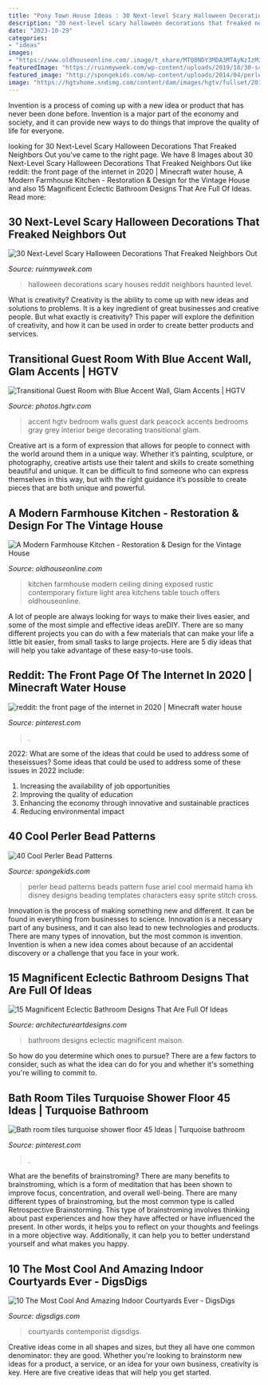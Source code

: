 ```yaml
---
title: "Pony Town House Ideas : 30 Next-level Scary Halloween Decorations That Freaked Neighbors Out"
description: "30 next-level scary halloween decorations that freaked neighbors out"
date: "2023-10-29"
categories:
- "ideas"
images:
- "https://www.oldhouseonline.com/.image/t_share/MTQ0NDY3MDA3MTAyNzIzMzg2/modern-farmhouse-kitchen-dining-table.jpg"
featuredImage: "https://ruinmyweek.com/wp-content/uploads/2019/10/30-scary-halloween-decorations-that-freaked-the-neighbors-out-5.jpg"
featured_image: "http://spongekids.com/wp-content/uploads/2014/04/perler-beads-patterns/4-mermaid-beads-patterns.png"
image: "https://hgtvhome.sndimg.com/content/dam/images/hgtv/fullset/2016/1/4/0/Seek-Interior-Design_Kirkwood-Penthouse_11.jpg.rend.hgtvcom.616.924.suffix/1451928165906.jpeg"
---
```



Invention is a process of coming up with a new idea or product that has never been done before. Invention is a major part of the economy and society, and it can provide new ways to do things that improve the quality of life for everyone.

	

		
looking for 30 Next-Level Scary Halloween Decorations That Freaked Neighbors Out you've came to the right page. We have 8 Images about 30 Next-Level Scary Halloween Decorations That Freaked Neighbors Out like reddit: the front page of the internet in 2020 | Minecraft water house, A Modern Farmhouse Kitchen - Restoration &amp; Design for the Vintage House and also 15 Magnificent Eclectic Bathroom Designs That Are Full Of Ideas. Read more:
		
    
## 30 Next-Level Scary Halloween Decorations That Freaked Neighbors Out

<img loading=lazy src="https://ruinmyweek.com/wp-content/uploads/2019/10/30-scary-halloween-decorations-that-freaked-the-neighbors-out-5.jpg" onerror="this.onerror=null;this.src='https://tse2.mm.bing.net/th?id=OIP.xdpgoZbVDRj_kKQhY2tLIQHaLH&amp;pid=15.1';" alt="30 Next-Level Scary Halloween Decorations That Freaked Neighbors Out">

_Source: ruinmyweek.com_

>halloween decorations scary houses reddit neighbors haunted level. 

	

What is creativity?
Creativity is the ability to come up with new ideas and solutions to problems. It is a key ingredient of great businesses and creative people. But what exactly is creativity? This paper will explore the definition of creativity, and how it can be used in order to create better products and services.

    
## Transitional Guest Room With Blue Accent Wall, Glam Accents | HGTV

<img loading=lazy src="https://hgtvhome.sndimg.com/content/dam/images/hgtv/fullset/2016/1/4/0/Seek-Interior-Design_Kirkwood-Penthouse_11.jpg.rend.hgtvcom.616.924.suffix/1451928165906.jpeg" onerror="this.onerror=null;this.src='https://tse4.mm.bing.net/th?id=OIP.VO9e-oJY2diqWalag85_sgHaLH&amp;pid=15.1';" alt="Transitional Guest Room with Blue Accent Wall, Glam Accents | HGTV">

_Source: photos.hgtv.com_

>accent hgtv bedroom walls guest dark peacock accents bedrooms gray grey interior beige decorating transitional glam. 

	

Creative art is a form of expression that allows for people to connect with the world around them in a unique way. Whether it’s painting, sculpture, or photography, creative artists use their talent and skills to create something beautiful and unique. It can be difficult to find someone who can express themselves in this way, but with the right guidance it’s possible to create pieces that are both unique and powerful.

    
## A Modern Farmhouse Kitchen - Restoration &amp; Design For The Vintage House

<img loading=lazy src="https://www.oldhouseonline.com/.image/t_share/MTQ0NDY3MDA3MTAyNzIzMzg2/modern-farmhouse-kitchen-dining-table.jpg" onerror="this.onerror=null;this.src='https://tse1.mm.bing.net/th?id=OIP.g4A65W1ALmt_Bp_r5IG7LAHaKe&amp;pid=15.1';" alt="A Modern Farmhouse Kitchen - Restoration &amp; Design for the Vintage House">

_Source: oldhouseonline.com_

>kitchen farmhouse modern ceiling dining exposed rustic contemporary fixture light area kitchens table touch offers oldhouseonline. 

	

A lot of people are always looking for ways to make their lives easier, and some of the most simple and effective ideas areDIY. There are so many different projects you can do with a few materials that can make your life a little bit easier, from small tasks to large projects. Here are 5 diy ideas that will help you take advantage of these easy-to-use tools.

    
## Reddit: The Front Page Of The Internet In 2020 | Minecraft Water House

<img loading=lazy src="https://i.pinimg.com/736x/8d/2f/12/8d2f1287b80e731afee8ecafe469131f.jpg" onerror="this.onerror=null;this.src='https://tse1.mm.bing.net/th?id=OIP.rLGNTXI_KcEAkaEJblClIwHaEK&amp;pid=15.1';" alt="reddit: the front page of the internet in 2020 | Minecraft water house">

_Source: pinterest.com_

>. 

	

2022: What are some of the ideas that could be used to address some of theseissues?
Some ideas that could be used to address some of these issues in 2022 include: 
1. Increasing the availability of job opportunities 
2. Improving the quality of education 
3. Enhancing the economy through innovative and sustainable practices 
4. Reducing environmental impact 

    
## 40 Cool Perler Bead Patterns

<img loading=lazy src="http://spongekids.com/wp-content/uploads/2014/04/perler-beads-patterns/4-mermaid-beads-patterns.png" onerror="this.onerror=null;this.src='https://tse4.mm.bing.net/th?id=OIP.Q0wi4k93zEFXLuBWbpCVOAHaHa&amp;pid=15.1';" alt="40 Cool Perler Bead Patterns">

_Source: spongekids.com_

>perler bead patterns beads pattern fuse ariel cool mermaid hama kh disney designs beading templates characters easy sprite stitch cross. 

	

Innovation is the process of making something new and different. It can be found in everything from businesses to science. Innovation is a necessary part of any business, and it can also lead to new technologies and products. There are many types of innovation, but the most common is invention. Invention is when a new idea comes about because of an accidental discovery or a challenge that you face in your work.

    
## 15 Magnificent Eclectic Bathroom Designs That Are Full Of Ideas

<img loading=lazy src="https://www.architectureartdesigns.com/wp-content/uploads/2016/11/15-Magnificent-Eclectic-Bathroom-Designs-That-Are-Full-Of-Ideas-12-630x861.jpg" onerror="this.onerror=null;this.src='https://tse3.mm.bing.net/th?id=OIP.5HRrZ3PZrLvHO9lOjoFvWgHaKH&amp;pid=15.1';" alt="15 Magnificent Eclectic Bathroom Designs That Are Full Of Ideas">

_Source: architectureartdesigns.com_

>bathroom designs eclectic magnificent maison. 

	

So how do you determine which ones to pursue? There are a few factors to consider, such as what the idea can do for you and whether it's something you're willing to commit to.

    
## Bath Room Tiles Turquoise Shower Floor 45 Ideas | Turquoise Bathroom

<img loading=lazy src="https://i.pinimg.com/736x/2d/b1/0d/2db10d7669c9d8e2d53f1f09bb06cf78.jpg" onerror="this.onerror=null;this.src='https://tse2.mm.bing.net/th?id=OIP.RriBZFuEsZtzSdkLShGeOgAAAA&amp;pid=15.1';" alt="Bath room tiles turquoise shower floor 45 Ideas | Turquoise bathroom">

_Source: pinterest.com_

>. 

	

What are the benefits of brainstroming?
There are many benefits to brainstroming, which is a form of meditation that has been shown to improve focus, concentration, and overall well-being. There are many different types of brainstroming, but the most common type is called Retrospective Brainstorming. This type of brainstroming involves thinking about past experiences and how they have affected or have influenced the present. In other words, it helps you to reflect on your thoughts and feelings in a more objective way. Additionally, it can help you to better understand yourself and what makes you happy.

    
## 10 The Most Cool And Amazing Indoor Courtyards Ever - DigsDigs

<img loading=lazy src="https://www.digsdigs.com/photos/10-the-most-cool-and-amazing-indoor-courtyards-ever5.jpg" onerror="this.onerror=null;this.src='https://tse1.mm.bing.net/th?id=OIP.wyoVBaQL7ApUvk89kGThmQHaLC&amp;pid=15.1';" alt="10 The Most Cool And Amazing Indoor Courtyards Ever - DigsDigs">

_Source: digsdigs.com_

>courtyards contemporist digsdigs. 

	

Creative ideas come in all shapes and sizes, but they all have one common denominator: they are good. Whether you're looking to brainstorm new ideas for a product, a service, or an idea for your own business, creativity is key. Here are five creative ideas that will help you get started.

